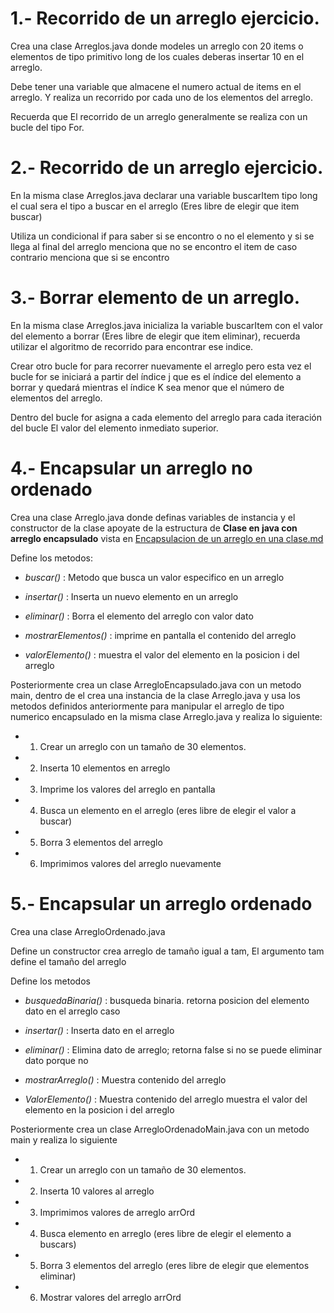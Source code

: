 # 1.- Recorrido de un arreglo ejercicio.

Crea una clase Arreglos.java donde modeles un arreglo con 20 items o elementos de tipo primitivo long de los cuales deberas insertar 10 en el arreglo.

Debe tener una variable que almacene el numero actual de items en el arreglo.
Y realiza un recorrido por cada uno de los elementos del arreglo.

Recuerda que El recorrido de un arreglo generalmente se realiza con un bucle del tipo For.

# 2.- Recorrido de un arreglo ejercicio.

En la misma clase Arreglos.java declarar una variable buscarItem tipo long el cual sera el tipo a buscar en el arreglo (Eres libre de elegir que item buscar)

Utiliza un condicional if para saber si se encontro o no el elemento y si se llega al final del arreglo menciona que no se encontro el item de caso contrario menciona que si se encontro

# 3.- Borrar elemento de un arreglo.

En la misma clase Arreglos.java inicializa la variable buscarItem con el valor del elemento a borrar (Eres libre de elegir que item eliminar), recuerda utilizar el algoritmo de recorrido para encontrar ese indice.

Crear otro bucle for para recorrer nuevamente el arreglo pero esta vez el bucle for se iniciará a partir del índice j que es el índice del elemento a borrar y quedará mientras el índice K sea menor que el número de elementos del arreglo.

Dentro del bucle for asigna a cada elemento del arreglo para cada iteración del bucle El valor del elemento inmediato superior.

# 4.- Encapsular un arreglo no ordenado

Crea una clase Arreglo.java donde definas variables de instancia y el constructor de la clase apoyate de la estructura de **Clase en java con arreglo encapsulado** vista en [Encapsulacion de un arreglo en una clase.md](https://github.com/VictorDeGallegos/Estructuras-De-Datos-con-Java-UDEMY/blob/main/Contenido%20del%20curso/4.Arreglos%20encapsulamiento/1.Encapsulacion%20de%20un%20arreglo%20en%20una%20clase.md#clase-en-java-con-arreglo-encapsulado)

Define los metodos:

- _buscar()_ : Metodo que busca un valor especifico en un arreglo

- _insertar()_ : Inserta un nuevo elemento en un arreglo

- _eliminar()_ : Borra el elemento del arreglo con valor dato

- _mostrarElementos()_ : imprime en pantalla el contenido del arreglo

- _valorElemento()_ : muestra el valor del elemento en la posicion i del arreglo

Posteriormente crea un clase ArregloEncapsulado.java con un metodo main, dentro de el crea una instancia de la clase Arreglo.java y usa los metodos definidos anteriormente para manipular el arreglo de tipo numerico encapsulado en la misma clase Arreglo.java y realiza lo siguiente:

- 1. Crear un arreglo con un tamaño de 30 elementos.

- 2. Inserta 10 elementos en arreglo

- 3. Imprime los valores del arreglo en pantalla

- 4. Busca un elemento en el arreglo (eres libre de elegir el valor a buscar)

- 5. Borra 3 elementos del arreglo

- 6. Imprimimos valores del arreglo nuevamente

# 5.- Encapsular un arreglo ordenado

Crea una clase ArregloOrdenado.java

Define un constructor crea arreglo de tamaño igual a tam, El argumento tam define el tamaño del arreglo

Define los metodos

- _busquedaBinaria()_ : busqueda binaria. retorna posicion del elemento dato en el arreglo caso

- _insertar()_ : Inserta dato en el arreglo

- _eliminar()_ : Elimina dato de arreglo; retorna false si no se puede eliminar dato porque no

- _mostrarArreglo()_ : Muestra contenido del arreglo

- _ValorElemento()_ : Muestra contenido del arreglo muestra el valor del elemento en la posicion i del arreglo

Posteriormente crea un clase ArregloOrdenadoMain.java con un metodo main y realiza lo siguiente

- 1. Crear un arreglo con un tamaño de 30 elementos.

- 2. Inserta 10 valores al arreglo

- 3. Imprimimos valores de arreglo arrOrd

- 4. Busca elemento en arreglo (eres libre de elegir el elemento a buscars)

- 5. Borra 3 elementos del arreglo (eres libre de elegir que elementos eliminar)

- 6. Mostrar valores del arreglo arrOrd

